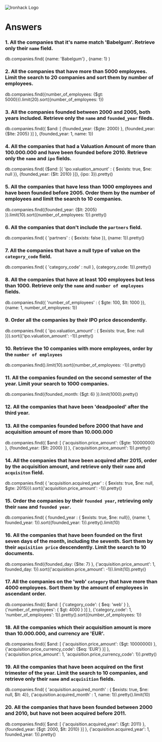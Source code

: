 ![Ironhack Logo](https://i.imgur.com/1QgrNNw.png)

# Answers

### 1. All the companies that it's name match 'Babelgum'. Retrieve only their `name` field.

<!-- Your Code Goes Here -->
db.companies.find( {name: 'Babelgum'} , {name: 1} )
### 2. All the companies that have more than 5000 employees. Limit the search to 20 companies and sort them by **number of employees**.

<!-- Your Code Goes Here -->
db.companies.find({number_of_employees: {$gt: 5000}}).limit(20).sort({number_of_employees: 1})
### 3. All the companies founded between 2000 and 2005, both years included. Retrieve only the `name` and `founded_year` fileds.

<!-- Your Code Goes Here -->
db.companies.find({ $and: [ {founded_year: {$gte: 2000} }, {founded_year: {$lte: 2005} }] }, {founded_year: 1, name: 1})

### 4. All the companies that had a Valuation Amount of more than 100.000.000 and have been founded before 2010. Retrieve only the `name` and `ipo` fields.

<!-- Your Code Goes Here -->

db.companies.find( {$and: [{ 'ipo.valuation_amount' : { $exists: true, $ne: null }}, {founded_year: {$lt: 2010} }]}, {ipo: 3}).pretty()



### 5. All the companies that have less than 1000 employees and have been founded before 2005. Order them by the number of employees and limit the search to 10 companies.

<!-- Your Code Goes Here -->
db.companies.find({founded_year: {$lt: 2005} }).limit(10).sort({number_of_employees: 1}).pretty()

### 6. All the companies that don't include the `partners` field.

<!-- Your Code Goes Here -->
db.companies.find( { 'partners' : { $exists: false }}, {name: 1}).pretty()
### 7. All the companies that have a null type of value on the `category_code` field.

<!-- Your Code Goes Here -->
db.companies.find( { 'category_code' : null }, {category_code: 1}).pretty()
### 8. All the companies that have at least 100 employees but less than 1000. Retrieve only the `name` and `number of employees` fields.

<!-- Your Code Goes Here -->
db.companies.find({ 'number_of_employees' : { $gte: 100, $lt: 1000 }}, {name: 1, number_of_employees: 1})
### 9. Order all the companies by their IPO price descendently.

<!-- Your Code Goes Here -->
db.companies.find( { 'ipo.valuation_amount' : { $exists: true, $ne: null }}).sort({'ipo.valuation_amount': -1}).pretty()

### 10. Retrieve the 10 companies with more employees, order by the `number of employees`

<!-- Your Code Goes Here -->
db.companies.find().limit(10).sort({number_of_employees: -1}).pretty()
### 11. All the companies founded on the second semester of the year. Limit your search to 1000 companies.

<!-- Your Code Goes Here -->
db.companies.find({founded_month: {$gt: 6} }).limit(1000).pretty()
### 12. All the companies that have been 'deadpooled' after the third year.

<!-- Your Code Goes Here -->


### 13. All the companies founded before 2000 that have and acquisition amount of more than 10.000.000

<!-- Your Code Goes Here -->
db.companies.find({ $and: [ {'acquisition.price_amount': {$gte: 10000000} }, {founded_year: {$lt: 2000} }] }, {'acquisition.price_amount': 1}).pretty()



### 14. All the companies that have been acquired after 2015, order by the acquisition amount, and retrieve only their `name` and `acquisiton` field.

<!-- Your Code Goes Here -->
db.companies.find( { 'acquisition.acquired_year' : { $exists: true, $ne: null, $gte: 2015}}).sort({'acquisition.price_amount': -1}).pretty()


### 15. Order the companies by their `founded year`, retrieving only their `name` and `founded year`.

<!-- Your Code Goes Here -->
db.companies.find( { founded_year : { $exists: true, $ne: null}}, {name: 1, founded_year: 1}).sort({founded_year: 1}).pretty().limit(10)



### 16. All the companies that have been founded on the first seven days of the month, including the seventh. Sort them by their `aquisition price` descendently. Limit the search to 10 documents.

<!-- Your Code Goes Here -->
db.companies.find({founded_day: {$lte: 7} }, {'acquisition.price_amount': 1, founded_day: 1}).sort({'acquisition.price_amount': -1}).limit(10).pretty()



### 17. All the companies on the 'web' `category` that have more than 4000 employees. Sort them by the amount of employees in ascendant order.

<!-- Your Code Goes Here -->

db.companies.find({ $and: [ {'category_code': { $eq: 'web' } }, {'number_of_employees': { $gt: 4000 } }] }, {'category_code': 1, 'number_of_employees': 1}).pretty().sort({number_of_employees: 1})


### 18. All the companies which their acquisition amount is more than 10.000.000, and currency are 'EUR'.

<!-- Your Code Goes Here -->

db.companies.find({ $and: [ {'acquisition.price_amount': {$gt: 10000000} }, {'acquisition.price_currency_code': {$eq: 'EUR'} }] }, {'acquisition.price_amount': 1, 'acquisition.price_currency_code': 1}).pretty()


### 19. All the companies that have been acquired on the first trimester of the year. Limit the search to 10 companies, and retrieve only their `name` and `acquisition` fields.

<!-- Your Code Goes Here -->
db.companies.find( { 'acquisition.acquired_month' : { $exists: true, $ne: null, $lt: 4}}, {'acquisition.acquired_month' : 1, name: 1}).pretty().limit(10)



### 20. All the companies that have been founded between 2000 and 2010, but have not been acquired before 2011.

<!-- Your Code Goes Here -->
db.companies.find({ $and: [ {'acquisition.acquired_year': {$gt: 2011} }, {founded_year: {$gt: 2000, $lt: 2010} }] }, {'acquisition.acquired_year': 1, founded_year: 1}).pretty()